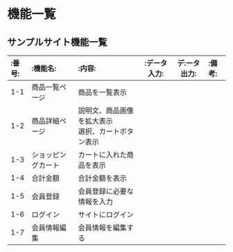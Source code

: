 # 機能一覧
## サンプルサイト機能一覧

|:番号:|:機能名:|:内容:|:データ入力:|デ:ータ出力:|:備考:|
|:---|:---|:---|:---:|:---:|:---|
|1-1|商品一覧ページ|商品を一覧表示||||
|1-2|商品詳細ページ|説明文、商品画像を拡大表示<br>選択、カートボタン表示||||
|1-3|ショッピングカート|カートに入れた商品を表示||||
|1-4|合計金額|合計金額を表示||||
|1-5|会員登録|会員登録に必要な情報を入力||||
|1-6|ログイン|サイトにログイン||||
|1-7|会員情報編集|会員情報を編集する||||
